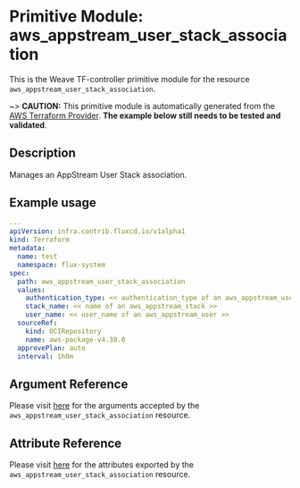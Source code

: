 
# Primitive Module: aws_appstream_user_stack_association

This is the Weave TF-controller primitive module for the resource `aws_appstream_user_stack_association`.

~> **CAUTION:** This primitive module is automatically generated from the [AWS Terraform Provider](https://registry.terraform.io/providers/hashicorp/aws/latest/docs/resources/appstream_user_stack_association). **The example below still needs to be tested and validated**.

## Description

Manages an AppStream User Stack association.

## Example usage

```yaml
---
apiVersion: infra.contrib.fluxcd.io/v1alpha1
kind: Terraform
metadata:
  name: test
  namespace: flux-system
spec:
  path: aws_appstream_user_stack_association
  values:
    authentication_type: << authentication_type of an aws_appstream_user >>
    stack_name: << name of an aws_appstream_stack >>
    user_name: << user_name of an aws_appstream_user >>
  sourceRef:
    kind: OCIRepository
    name: aws-package-v4.38.0
  approvePlan: auto
  interval: 1h0m
```

## Argument Reference

Please visit [here](https://registry.terraform.io/providers/hashicorp/aws/latest/docs/resources/appstream_user_stack_association#argument-reference) for the arguments accepted by the `aws_appstream_user_stack_association` resource.

## Attribute Reference

Please visit [here](https://registry.terraform.io/providers/hashicorp/aws/latest/docs/resources/appstream_user_stack_association#attributes-reference) for the attributes exported by the `aws_appstream_user_stack_association` resource.
